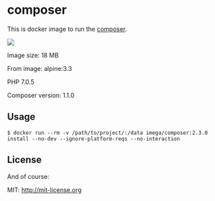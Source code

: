 # composer
This is docker image to run the [composer](https://getcomposer.org).

[![](https://badge.imagelayers.io/imega/composer:2.3.0.svg)](https://imagelayers.io/?images=imega/composer:2.3.0 'Get your own badge on imagelayers.io')

Image size: 18 MB

From image: alpine:3.3

PHP 7.0.5

Composer version: 1.1.0

## Usage

```
$ docker run --rm -v /path/to/project/:/data imega/composer:2.3.0 install --no-dev --ignore-platform-reqs --no-interaction
```
## License

And of course:

MIT: http://mit-license.org

